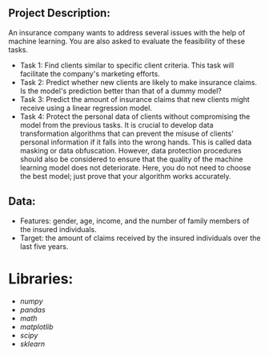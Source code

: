 ## Project Description:
An insurance company wants to address several issues with the help of machine learning. You are also asked to evaluate the feasibility of these tasks.
- Task 1: Find clients similar to specific client criteria. This task will facilitate the company's marketing efforts.
- Task 2: Predict whether new clients are likely to make insurance claims. Is the model's prediction better than that of a dummy model?
- Task 3: Predict the amount of insurance claims that new clients might receive using a linear regression model.
- Task 4: Protect the personal data of clients without compromising the model from the previous tasks. It is crucial to develop data transformation algorithms that can prevent the misuse of clients' personal information if it falls into the wrong hands. This is called data masking or data obfuscation. However, data protection procedures should also be considered to ensure that the quality of the machine learning model does not deteriorate. Here, you do not need to choose the best model; just prove that your algorithm works accurately.

## Data:
- Features: gender, age, income, and the number of family members of the insured individuals.
- Target: the amount of claims received by the insured individuals over the last five years.

# Libraries:
- _numpy_
- _pandas_
- _math_
- _matplotlib_
- _scipy_
- _sklearn_
